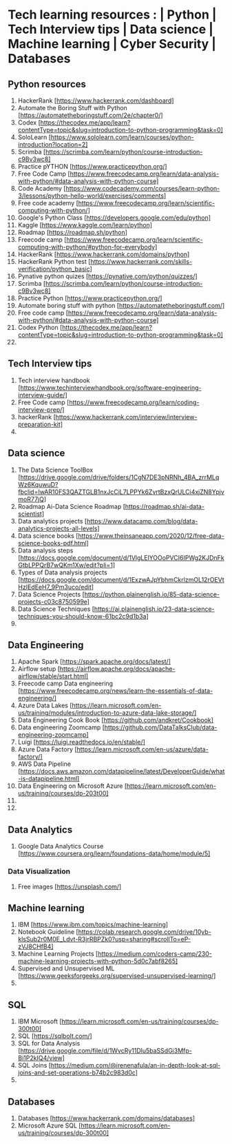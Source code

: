 # Tech learning resources : | Python | Tech Interview tips | Data science | Machine learning | Cyber Security | Databases

## Python resources 
1. HackerRank [https://www.hackerrank.com/dashboard]
2. Automate the Boring Stuff with Python [https://automatetheboringstuff.com/2e/chapter0/]
3. Codex [https://thecodex.me/app/learn?contentType=topic&slug=introduction-to-python-programming&task=0]
4. SoloLearn [https://www.sololearn.com/learn/courses/python-introduction?location=2]
5. Scrimba [https://scrimba.com/learn/python/course-introduction-c9Bv3wc8]
6. Practice pYTHON [https://www.practicepython.org/]
7. Free Code Camp [https://www.freecodecamp.org/learn/data-analysis-with-python/#data-analysis-with-python-course]
8. Code Academy [https://www.codecademy.com/courses/learn-python-3/lessons/python-hello-world/exercises/comments]
9. Free code academy [https://www.freecodecamp.org/learn/scientific-computing-with-python/]
10. Google's Python Class [https://developers.google.com/edu/python]
11. Kaggle [https://www.kaggle.com/learn/python]
12. Roadmap [https://roadmap.sh/python]
13. Freecode camp [https://www.freecodecamp.org/learn/scientific-computing-with-python/#python-for-everybody]
14. HackerRank [https://www.hackerrank.com/domains/python]
15. HackerRank Python test [https://www.hackerrank.com/skills-verification/python_basic]
16. Pynative python quizes [https://pynative.com/python/quizzes/]
17. Scrimba [https://scrimba.com/learn/python/course-introduction-c9Bv3wc8]
18. Practice Python [https://www.practicepython.org/]
19. Automate boring stuff with python [https://automatetheboringstuff.com/]
20. Free code camp [https://www.freecodecamp.org/learn/data-analysis-with-python/#data-analysis-with-python-course]
21. Codex Python [https://thecodex.me/app/learn?contentType=topic&slug=introduction-to-python-programming&task=0]
22. 


    
## Tech Interview tips
1. Tech interview handbook [https://www.techinterviewhandbook.org/software-engineering-interview-guide/]
2. Free Code camp [https://www.freecodecamp.org/learn/coding-interview-prep/]
3. hackerRank [https://www.hackerrank.com/interview/interview-preparation-kit]
4. 
 

## Data science 
1. The Data Science ToolBox [https://drive.google.com/drive/folders/1CgN7DE3pNRNh_4BA_zrrMLqWz6KquwuD?fbclid=IwAR10FS3QAZTGLB1nxJcCiL7LPPYk6ZvrtBzxQrULCi4xjZN8YpjvmoR77jQ]
2. Roadmap Ai-Data Science Roadmap [https://roadmap.sh/ai-data-scientist]
3. Data analytics projects [https://www.datacamp.com/blog/data-analytics-projects-all-levels] 
7. Data science books [https://www.theinsaneapp.com/2020/12/free-data-science-books-pdf.html]
8. Data analysis steps [https://docs.google.com/document/d/1VlgLElYOOoPVCI6IPWg2KJDnFkGtbLPPQrB7wQKm1Xw/edit?pli=1]
9. Types of Data analysis projects [https://docs.google.com/document/d/1ExzwAJpYbhmCkrlzmOL12rOEVtHzIEdEeH7_9Pm3uco/edit]
10. Data Science Projects [https://python.plainenglish.io/85-data-science-projects-c03c8750599e]
11. Data Science Techniques [https://ai.plainenglish.io/23-data-science-techniques-you-should-know-61bc2c9d1b3a]
12. 


## Data Engineering
1. Apache Spark [https://spark.apache.org/docs/latest/]
2. Airflow setup [https://airflow.apache.org/docs/apache-airflow/stable/start.html]
3. Freecode camp Data engineering [https://www.freecodecamp.org/news/learn-the-essentials-of-data-engineering/]
4. Azure Data Lakes [https://learn.microsoft.com/en-us/training/modules/introduction-to-azure-data-lake-storage/]
5. Data Engineering Cook Book [https://github.com/andkret/Cookbook]
6. Data engineering Zoomcamp [https://github.com/DataTalksClub/data-engineering-zoomcamp]
7. Luigi [https://luigi.readthedocs.io/en/stable/]
8. Azure Data Factory  [https://learn.microsoft.com/en-us/azure/data-factory/]
9. AWS Data Pipeline [https://docs.aws.amazon.com/datapipeline/latest/DeveloperGuide/what-is-datapipeline.html]
10. Data Engineering on Microsoft Azure [https://learn.microsoft.com/en-us/training/courses/dp-203t00]
11.  
12. 
  
## Data Analytics 
1. Google Data Analytics Course [https://www.coursera.org/learn/foundations-data/home/module/5]


### Data Visualization
1. Free images [https://unsplash.com/]



## Machine learning
1. IBM  [https://www.ibm.com/topics/machine-learning]
2. Notebook Guideline [https://colab.research.google.com/drive/10yb-klsSub2r0M0E_Ldvt-R3jrRBPZk0?usp=sharing#scrollTo=eP-zVJ8CHfB4]
3. Machine Learning Projects [https://medium.com/coders-camp/230-machine-learning-projects-with-python-5d0c7abf8265]
4. Supervised and Unsupervised ML [https://www.geeksforgeeks.org/supervised-unsupervised-learning/]
5. 



## SQL
1. IBM Microsoft [https://learn.microsoft.com/en-us/training/courses/dp-300t00]
2. SQL [https://sqlbolt.com/]
3. SQL for Data Analysis [https://drive.google.com/file/d/1WvcRy11Dlu5baSSdGi3Mfp-Bi1P2kIQ4/view]
4. SQL Joins [https://medium.com/@irenenafula/an-in-depth-look-at-sql-joins-and-set-operations-b74b2c983d0c]
5. 

## Databases
1. Databases [https://www.hackerrank.com/domains/databases]
2. Microsoft Azure SQL [https://learn.microsoft.com/en-us/training/courses/dp-300t00]
